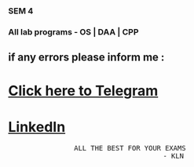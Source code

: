 ### SEM 4
### All lab programs - OS | DAA | CPP

## if any errors please inform me :
# [Click here to Telegram](https://t.me/KLN1423)
# [LinkedIn](https://www.linkedin.com/in/klnlokeskkumar/)

<div align="center"><pre>ALL THE BEST FOR YOUR EXAMS 
                    - KLN</pre></div>
